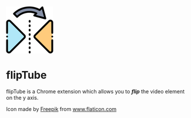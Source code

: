 ![alt-text](img/reflektieren128.png "flipTube Logo")

# flipTube

flipTube is a Chrome extension which allows you to **_flip_** the video element on the y axis.

Icon made by [Freepik](https://www.flaticon.com/de/autoren/freepik) from www.flaticon.com
